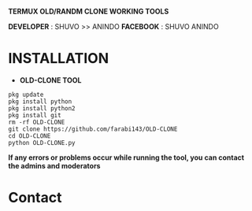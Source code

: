 **TERMUX OLD/RANDM CLONE WORKING TOOLS**

**DEVELOPER** : SHUVO >> ANINDO
**FACEBOOK** : SHUVO ANINDO
# INSTALLATION
- **OLD-CLONE TOOL**
```Bash👇
pkg update 
pkg install python 
pkg install python2
pkg install git
rm -rf OLD-CLONE
git clone https://github.com/farabi143/OLD-CLONE
cd OLD-CLONE
python OLD-CLONE.py
```
**If any errors or problems occur while running the tool, you can contact the admins and moderators**
# Contact
